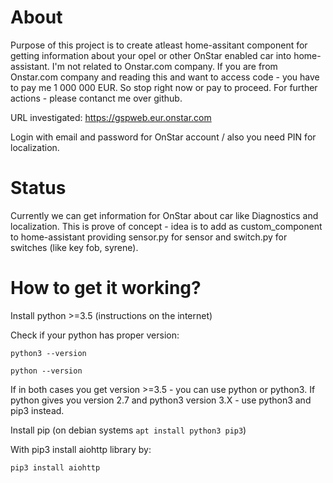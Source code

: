 # About
Purpose of this project is to create atleast home-assitant component for getting information about your opel or
other OnStar enabled car into home-assistant. I'm not related to Onstar.com company. If you are from Onstar.com company and reading this and want to access code - you have to pay me 1 000 000 EUR. So stop right now or pay to proceed. For further actions - please contanct me over github.

URL investigated: https://gspweb.eur.onstar.com

Login with email and password for OnStar account / also you need PIN for localization.

# Status
Currently we can get information for OnStar about car like Diagnostics and localization.
This is prove of concept - idea is to add as custom_component to home-assistant providing sensor.py for sensor and switch.py for switches (like key fob, syrene).

# How to get it working?
Install python >=3.5 (instructions on the internet)

Check if your python has proper version:
```
python3 --version
```
```
python --version
```
If in both cases you get version >=3.5 - you can use python or python3.
If python gives you version 2.7 and python3 version 3.X - use python3 and pip3 instead.

Install pip (on debian systems ``apt install python3 pip3``)

With pip3 install aiohttp library by:
```
pip3 install aiohttp
```


